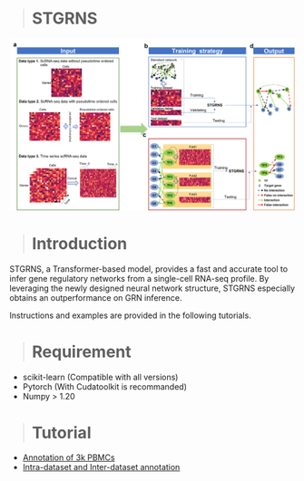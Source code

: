 ># STGRNS
![image](https://github.com/zhanglab-wbgcas/STGRNS/blob/main/Main.jpg)

># Introduction

STGRNS, a Transformer-based model, provides a fast and accurate  tool to infer gene regulatory networks from a single-cell RNA-seq profile. 
By leveraging the newly designed neural network structure, 
STGRNS especially obtains an outperformance on GRN inference. 

Instructions and examples are provided in the following tutorials.

># Requirement

- scikit-learn (Compatible with all versions)
- Pytorch (With Cudatoolkit is recommanded)
- Numpy > 1.20


[//]: # (```)

># Tutorial
- [Annotation of 3k PBMCs](https://github.com/yuqcheng/scBalance/blob/main/Tutorial/scBalance%20Tuotrial_Annotation%20of%203k%20PBMCs.ipynb)
- [Intra-dataset and Inter-dataset annotation](https://github.com/yuqcheng/scBalance/blob/main/Tutorial/Intradataset%26Interdataset_annotation_tutorial.ipynb)

```
